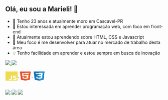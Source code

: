 ## Olá, eu sou a Marieli!  👋

- 👾 Tenho 23 anos e atualmente moro em Cascavel-PR
- 👀 Estou interessada em aprender programação web, com foco em front-end
- 🌱 Atualmente estou aprendendo sobre HTML, CSS e Javascript
- 🎯 Meu foco é me desenvolver para atuar no mercado de trabalho desta área
- 💡 Tenho facilidade em aprender e estou sempre em busca de inovação

<div>
  <a href=>
  <img height="180em" src="https://github-readme-stats.vercel.app/api?username=the-marielis&show_icons=true&theme=buefy&include_all_commits=true&count_private-true"/>
  <img height="180em" src="https://github-readme-stats.vercel.app/api/top-langs/?username=the-marielis&layout=compact&langs_count-16&theme=buefy"/>
</div>
  
<div style="display: inline_block"><br>
  <img align="center" alt="Rafa-Js" height="30" width="40" src="https://raw.githubusercontent.com/devicons/devicon/master/icons/javascript/javascript-plain.svg">
  <img align="center" alt="Rafa-HTML" height="30" width="40" src="https://raw.githubusercontent.com/devicons/devicon/master/icons/html5/html5-original.svg">
  <img align="center" alt="Rafa-CSS" height="30" width="40" src="https://raw.githubusercontent.com/devicons/devicon/master/icons/css3/css3-original.svg">
</div>
  
  ##
 
<div> 
  <a href="https://instagram.com/the.marielis/" target="_blank"><img src="https://img.shields.io/badge/-Instagram-%23E4405F?style=for-the-badge&logo=instagram&logoColor=white" target="_blank"></a>
  <a href = "mailto: marieliirene@hotmail.com"><img src="https://img.shields.io/badge/-Gmail-%23333?style=for-the-badge&logo=gmail&logoColor=white" target="_blank"></a>
  <a href="https://www.linkedin.com/in/marieli-teixeira-5a58a217a" target="_blank"><img src="https://img.shields.io/badge/-LinkedIn-%230077B5?style=for-the-badge&logo=linkedin&logoColor=white" target="_blank"></a> 
  
</div>

